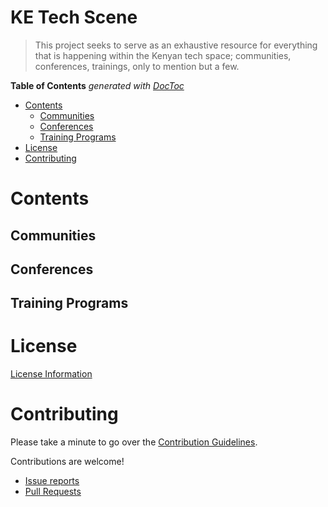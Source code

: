 # KE Tech Scene
> This project seeks to serve as an exhaustive resource for everything that is happening within the Kenyan tech space; communities, conferences, trainings, only to mention but a few.

<!-- START doctoc generated TOC please keep comment here to allow auto update -->
<!-- DON'T EDIT THIS SECTION, INSTEAD RE-RUN doctoc TO UPDATE -->
**Table of Contents**  *generated with [DocToc](https://github.com/thlorenz/doctoc)*

- [Contents](#contents)
  - [Communities](#communities)
  - [Conferences](#conferences)
  - [Training Programs](#training-programs)
- [License](#license)
- [Contributing](#contributing)

<!-- END doctoc generated TOC please keep comment here to allow auto update -->


# Contents
## Communities
## Conferences
## Training Programs
# License
[License Information](LICENSE.md)

# Contributing
Please take a minute to go over the [Contribution Guidelines](CONTRIBUTING.md).

Contributions are welcome!
* [Issue reports](https://github.com/ianbrayoni/KE-Tech/issues)
* [Pull Requests](https://github.com/ianbrayoni/KE-Tech/pulls)